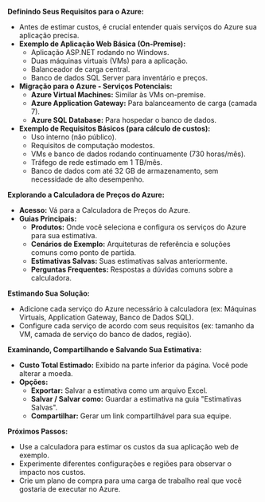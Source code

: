**Definindo Seus Requisitos para o Azure:**

* Antes de estimar custos, é crucial entender quais serviços do Azure sua aplicação precisa.
* **Exemplo de Aplicação Web Básica (On-Premise):**
    * Aplicação ASP.NET rodando no Windows.
    * Duas máquinas virtuais (VMs) para a aplicação.
    * Balanceador de carga central.
    * Banco de dados SQL Server para inventário e preços.
* **Migração para o Azure - Serviços Potenciais:**
    * **Azure Virtual Machines:** Similar às VMs on-premise.
    * **Azure Application Gateway:** Para balanceamento de carga (camada 7).
    * **Azure SQL Database:** Para hospedar o banco de dados.
* **Exemplo de Requisitos Básicos (para cálculo de custos):**
    * Uso interno (não público).
    * Requisitos de computação modestos.
    * VMs e banco de dados rodando continuamente (730 horas/mês).
    * Tráfego de rede estimado em 1 TB/mês.
    * Banco de dados com até 32 GB de armazenamento, sem necessidade de alto desempenho.

**Explorando a Calculadora de Preços do Azure:**

* **Acesso:** Vá para a Calculadora de Preços do Azure.
* **Guias Principais:**
    * **Produtos:** Onde você seleciona e configura os serviços do Azure para sua estimativa.
    * **Cenários de Exemplo:** Arquiteturas de referência e soluções comuns como ponto de partida.
    * **Estimativas Salvas:** Suas estimativas salvas anteriormente.
    * **Perguntas Frequentes:** Respostas a dúvidas comuns sobre a calculadora.

**Estimando Sua Solução:**

* Adicione cada serviço do Azure necessário à calculadora (ex: Máquinas Virtuais, Application Gateway, Banco de Dados SQL).
* Configure cada serviço de acordo com seus requisitos (ex: tamanho da VM, camada de serviço do banco de dados, região).

**Examinando, Compartilhando e Salvando Sua Estimativa:**

* **Custo Total Estimado:** Exibido na parte inferior da página. Você pode alterar a moeda.
* **Opções:**
    * **Exportar:** Salvar a estimativa como um arquivo Excel.
    * **Salvar / Salvar como:** Guardar a estimativa na guia "Estimativas Salvas".
    * **Compartilhar:** Gerar um link compartilhável para sua equipe.

**Próximos Passos:**

* Use a calculadora para estimar os custos da sua aplicação web de exemplo.
* Experimente diferentes configurações e regiões para observar o impacto nos custos.
* Crie um plano de compra para uma carga de trabalho real que você gostaria de executar no Azure.
